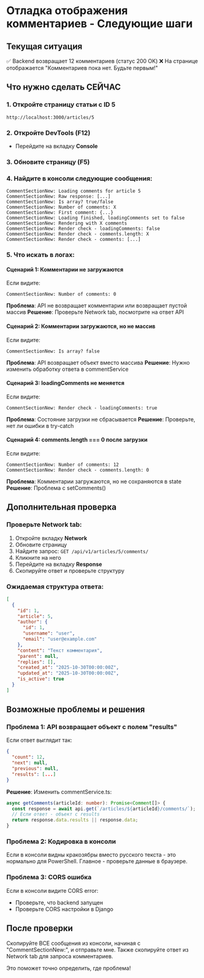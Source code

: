 # Отладка отображения комментариев - Следующие шаги

## Текущая ситуация
✅ Backend возвращает 12 комментариев (статус 200 OK)
❌ На странице отображается "Комментариев пока нет. Будьте первым!"

## Что нужно сделать СЕЙЧАС

### 1. Откройте страницу статьи с ID 5
```
http://localhost:3000/articles/5
```

### 2. Откройте DevTools (F12)
- Перейдите на вкладку **Console**

### 3. Обновите страницу (F5)

### 4. Найдите в консоли следующие сообщения:

```
CommentSectionNew: Loading comments for article 5
CommentSectionNew: Raw response: [...]
CommentSectionNew: Is array? true/false
CommentSectionNew: Number of comments: X
CommentSectionNew: First comment: {...}
CommentSectionNew: Loading finished, loadingComments set to false
CommentSectionNew: Rendering with X comments
CommentSectionNew: Render check - loadingComments: false
CommentSectionNew: Render check - comments.length: X
CommentSectionNew: Render check - comments: [...]
```

### 5. Что искать в логах:

#### Сценарий 1: Комментарии не загружаются
Если видите:
```
CommentSectionNew: Number of comments: 0
```
**Проблема**: API не возвращает комментарии или возвращает пустой массив
**Решение**: Проверьте Network tab, посмотрите на ответ API

#### Сценарий 2: Комментарии загружаются, но не массив
Если видите:
```
CommentSectionNew: Is array? false
```
**Проблема**: API возвращает объект вместо массива
**Решение**: Нужно изменить обработку ответа в commentService

#### Сценарий 3: loadingComments не меняется
Если видите:
```
CommentSectionNew: Render check - loadingComments: true
```
**Проблема**: Состояние загрузки не сбрасывается
**Решение**: Проверьте, нет ли ошибки в try-catch

#### Сценарий 4: comments.length === 0 после загрузки
Если видите:
```
CommentSectionNew: Number of comments: 12
CommentSectionNew: Render check - comments.length: 0
```
**Проблема**: Комментарии загружаются, но не сохраняются в state
**Решение**: Проблема с setComments()

## Дополнительная проверка

### Проверьте Network tab:
1. Откройте вкладку **Network**
2. Обновите страницу
3. Найдите запрос: `GET /api/v1/articles/5/comments/`
4. Кликните на него
5. Перейдите на вкладку **Response**
6. Скопируйте ответ и проверьте структуру

### Ожидаемая структура ответа:
```json
[
  {
    "id": 1,
    "article": 5,
    "author": {
      "id": 1,
      "username": "user",
      "email": "user@example.com"
    },
    "content": "Текст комментария",
    "parent": null,
    "replies": [],
    "created_at": "2025-10-30T00:00:00Z",
    "updated_at": "2025-10-30T00:00:00Z",
    "is_active": true
  }
]
```

## Возможные проблемы и решения

### Проблема 1: API возвращает объект с полем "results"
Если ответ выглядит так:
```json
{
  "count": 12,
  "next": null,
  "previous": null,
  "results": [...]
}
```

**Решение**: Изменить commentService.ts:
```typescript
async getComments(articleId: number): Promise<Comment[]> {
  const response = await api.get(`/articles/${articleId}/comments/`);
  // Если ответ - объект с results
  return response.data.results || response.data;
}
```

### Проблема 2: Кодировка в консоли
Если в консоли видны кракозябры вместо русского текста - это нормально для PowerShell.
Главное - проверьте данные в браузере.

### Проблема 3: CORS ошибка
Если в консоли видите CORS error:
- Проверьте, что backend запущен
- Проверьте CORS настройки в Django

## После проверки

Скопируйте ВСЕ сообщения из консоли, начиная с "CommentSectionNew:", и отправьте мне.
Также скопируйте ответ из Network tab для запроса комментариев.

Это поможет точно определить, где проблема!
